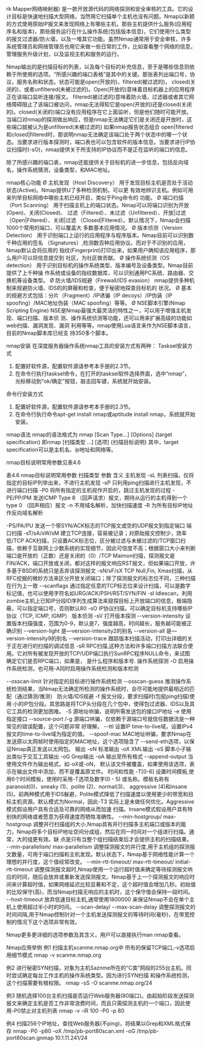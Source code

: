 


rk Mapper网络映射器) 是一款开放源代码的网络探测和安全审核的工具。它的设计目标是快速地扫描大型网络，当然用它扫描单个主机也没有问题。Nmap以新颖的方式使用原始IP报文来发现网络上有哪些主机，那些主机提供什么服务(应用程序名和版本)，那些服务运行在什么操作系统(包括版本信息)，它们使用什么类型的报文过滤器/防火墙，以及一堆其它功能。虽然Nmap通常用于安全审核，许多系统管理员和网络管理员也用它来做一些日常的工作，比如查看整个网络的信息，管理服务升级计划，以及监视主机和服务的运行。
 
Nmap输出的是扫描目标的列表，以及每个目标的补充信息，至于是哪些信息则依赖于所使用的选项。“所感兴趣的端口表格”是其中的关键。那张表列出端口号，协议，服务名称和状态。状态可能是open(开放的)，filtered(被过滤的)， closed(关闭的)，或者unfiltered(未被过滤的)。Open(开放的)意味着目标机器上的应用程序正在该端口监听连接/报文。 filtered(被过滤的)意味着防火墙，过滤器或者其它网络障碍阻止了该端口被访问，nmap无法得知它是open(开放的)还是closed(关闭的)。closed(关闭的)端口没有应用程序在它上面监听，但是他们随时可能开放。当端口对nmap的探测做出响应，但是nmap无法确定它们是关闭还是开放时，这些端口就被认为是unfiltered(未被过滤的) 如果nmap报告状态组合 open|filtered 和closed|filtered时，那说明nmap无法确定该端口处于两个状态中的哪一个状态。当要求进行版本探测时，端口表也可以包含软件的版本信息。当要求进行IP协议扫描时(-sO)，nmap提供关于所支持的IP协议而不是正在监听的端口的信息。
 
 除了所感兴趣的端口表，nmap还能提供关于目标机的进一步信息，包括反向域名，操作系统猜测，设备类型，和MAC地址。
 
nmap核心功能
Ø 主机发现（Host Discovery）
用于发现目标主机是否处于活动状态(Active)。Nmap提供U了多种检测机制，可以更	有效地辨识主机。例如可用来列举目标网络中哪些主机已经开启，类似于Ping命令的	功能。
Ø 端口扫描（Port Scanning）
用于扫描主机上的端口状态。Nmap可以将端口识别为开放(Open)、关闭(Closed)、	过滤（Filtered）、未过滤（Unfiltered）、开放|过滤（Open|Filtered）、关闭|过滤	（Closed|Filtered）。默认情况下，Nmap会扫描1000个常用的端口，可以覆盖大	多数基本应用情况。
Ø 版本侦测（Version Detection）
用于识别端口上运行的应用程序与程序版本。Nmap目前可以识别数千种应用的签名	（Signatures）,检测数百种应用协议。而对于不识别的应用，Nmap默认会将应用的	指纹(Fingerprint)打印出来，如果用户确知该应用程序，那么用户可以将信息提交到	社区，为社区做贡献。
Ø 操作系统侦测（OS detection）
用于识别目标机的操作系统类型、版本编号及设备类型。Nmap目前提供了上千种操	作系统或设备的指纹数据库，可以识别通用PC系统、路由器、交换机等设备类型。
Ø 防火墙/IDS规避（Firewall/IDS evasion）
nmap提供多种机制来规避防火墙、IDS的的屏蔽和检查，便于秘密地探查目标机的	状况。
Ø 基本的规避方式包括：分片（Fragment）/IP诱骗（IP decoys）/IP伪装（IP spoofing）/MAC地址伪装（MAC spoofing）等等。
Ø NSE脚本引擎(Nmap Scripting Engine)
NSE是Nmap最强大最灵活的特性之一，可以用于增强主机发现、端口扫描、版本侦	测、操作系统侦测等功能，还可以用来扩展高级的功能如web扫描、漏洞发现、漏洞	利用等等。nmap使用Lua语言来作为NSE脚本语言，目前的Nmap脚本库已经支	持350多个脚本。
 
nmap安装
在深度服务器操作系统nmap工具的安装方式有两种：
Tasksel安装方式
1. 配置好软件源，配置软件源请参考本手册的2.3节。
2. 在命令行执行tasksel命令，在打开的tasksel软件选择界面，选中“nmap”，	光标移动到“ok/确定”按钮，敲击回车键，系统就开始安装。
 
命令行安装方式
1. 配置好软件源，配置软件源请参考本手册的2.3节。
2. 在命令行执行命令apt-get install nmap或aptitude 	install nmap，系统就开始安装。
 
nmap语法
nmap的语法格式为
nmap [Scan Type...]  [Options]  {target specification}
即nmap [扫描类型 ...] [选项] {扫描目标说明}
其中，target specification可以是主机名、ip地址和网络等。
 
nmap目标说明常用参数见表4.6
 
表4.6 nmap目标说明常用参数
扫描类型
参数
含义
主机发现
-sL
列表扫描，仅将指定的目标IP列举出来，不进行主机发现
-sP
只利用ping扫描进行主机发现，不进行端口扫描
-P0
将所有指定的主机视作开启的，跳过主机发现的过程
-PE/PP/PM
发送ICMP Type 8 （回声请求）报文，期待从运行的主机得到一个type 0 （回声相应）报文
-n
不用域名解析，加快扫描速度
-R
为所有目标IP地址作反向域名解析
 
-PS/PA/PU
发送一个带SYN/ACK标志的TCP报文或空的UDP报文到指定端口
端口扫描
-sT/sA/sW/sM
建立TCP连接，容易被记录；对原始报文控制少，效率低/TCP ACK扫描，只设置ACK标志位，区分被过滤与未被过滤的/TCP窗口扫描，依赖于互联网上少数系统的实现细节，因此可信度不高；根据窗口大小来判断端口是开放的（正数）还是关闭的（0）/TCP Maimon扫描，探测报文是FIN/ACK，端口开放或关闭，都对这样的报文响应RST报文，但如果端口开放，许多基于BSD的系统只是丢弃该探测报文
-sN/sF/sX
TCP Null,Fin, Xmas扫描，从RFC挖掘的微妙方法来区分开放关闭端口；除了探测报文的标志位不同，三种扫描在行为上一致
--scanflags
通过指定任意的TCP标志位来设计扫描，可以是数字标记值，也可以使用字符名如URG/ACK/PSH/RST/SYN/FIN
-sI
Idlescan，利用zombie主机上已知IP分段ID序列生成算法来窥探目标上开放端口的信息，极端隐蔽，可以指定端口号，否则默认80
-sO
IP协议扫描，可以确定目标机支持哪些IP协议（TCP, ICMP, IGMP）
版本侦测
-sV
打开版本探测
--version-intensity
设置版本扫描强度，范围为0-9，默认是7，强度越高，时间越长，服务越可能被正确识别
--version-light
是—version-intensity2的别名
--version-all
是—version-intensity9的别名
--version-trace
跟踪版本扫描活动，打印出详细的关于正在进行的扫描的调试信息
-sR
RPC扫描,这种方法和许多端口扫描方法联合使用。它对所有被发现开放的TCP/UDP端口执行SunRPC程序NULL命令，来试图           确定它们是否RPC端口，如果是， 是什么程序和版本号.
操作系统探测
-O
启用操作系统检测，也可用-A同时启用操作系统检测和版本检测
 
--osscan-limit
针对指定的目标进行操作系统检测
--osscan-guess
推测操作系统检测结果，当Nmap无法确定所检测的操作系统时，会尽可能地提供最相近的匹配（通过猜测/推测）
防火墙/IDS规避
-f
报文分段，要求扫描时(包挺ping扫描)使用
小的IP包分段。其思路是将TCP头分段在几个包中，使得包过滤器、IDS以及其它工具的检测更加困难。
-S
源地址哄骗，说明所需发送包的接口IP地址
-e
使用指定接口
  --source-port /-g
源端口哄骗，仅依赖于源端口号就信任数据流是一种常见的错误配置，这个问题非常           好理解。
--ttl
设置IP time-to-live域，设置IPv4报文的time-to-live域为指定的值。
 --spoof-mac 
MAC地址哄骗，要求Nmap在发送原以太网帧时使用指定的MAC地址，这个选项隐含了
--send-eth选项，以保证Nmap真正发送以太网包。
输出
-oN
标准输出
-oX
XML输出
-oS
脚本小子输出类似于交互工具输出
-oG
Grep输出
-oA
输出至所有格式
--append-output
当使用文件作为输出格式，如-oX或-oN，           默认该文件被覆盖，如果使用该选项，表示在输出文件中添加，而不是覆盖原文件。
时间和性能
-T[0-6]
设置时间模板,使用6个时间模板，使用时采用-T选项及数字(0 - 5) 或名称。模板名称有paranoid(0)、sneaky (1)、polite (2)、normal(3)、 aggressive (4)和insane           (5)。前两种模式用于IDS躲避，Polite模式降低了扫描速度以使用更少的带宽和目标主机资源。默认模式为Normal，因此-T3           实际上是未做任何优化。Aggressive模式假设用户具有合适及可靠的网络从而加速           扫描。Insane模式假设用户具有特别快的网络或者愿意为获得速度而牺牲准确性。
--min-hostgroup/
max-hostgroup
调整并行扫描组的大小,Nmap具有并行扫描多主机端口或版本的能力，Nmap将多个目标IP地址空间分成组，然后在同一时间对一个组进行扫描。通常，大的组更有效。缺          点是只有当整个组扫描结束后才会提供主机的扫描结果。
--min-parallelism/
max-parallelism
调整探测报文的并行度,用于主机组的探测报文数量，可用于端口扫描和主机发现。默认状态下，Nmap基于网络性能计算一个理想的并行度，这个值经常改变。
--min-rtt-timeout/
max-rtt-timeout/
initial-rtt-timeout
调整探测报文超时,Nmap使用一个运行超时值来确定等待探测报文响应的时间，随后会放弃或重新发送探测报文。Nmap基于上一个探测报文的响应时间来计算超时值，如果网络延迟比较显著和不定，这个超时值会增加几秒。初始值的比较保守(高)，而当Nmap扫描无响应的主机时，这个保守值会保持一段时间。
--host-timeout
放弃低速目标主机,通常使用1800000           来保证Nmap不会在单个主机上使用超过半小时的时间。
--scan-delay/
--max-scan-delay
调整探测报文的时间间隔,用于Nmap控制针对一个主机发送探测报文的等待时间(毫秒)，在带宽控制的情况下这个选项非常有效。
 
Nmap更多更详细的选项参数及其含义，用户可以直接执行man nmap查看。
 
Nmap应用举例
例1 扫描主机scanme.nmap.org中 所有的保留TCP端口,-v选项启用细节模式
nmap -v scanme.nmap.org
 
 
例2 进行秘密SYN扫描，对象为主机Saznme所在的“C类”网段的255台主机。同时尝试确定每台工作主机的操作系统类型。因为进行SYN扫描 和操作系统检测，这个扫描需要有根权限。
nmap -sS -O scanme.nmap.org/24
 
 
例3 随机选择100台主机扫描是否运行Web服务器(80端口)。由起始阶段发送探测报文来确定主机是否工作非常浪费时间，而且只需探测主机的一个端口，因此使用-P0禁止对主机列表
nmap -v -iR 100 -P0 -p 80
 
 
例4 扫描256个IP地址，查找Web服务器(不ping)，将结果以Grep和XML格式保存
nmap -P0 -p80 -oX /tmp/pb-port80scan.xml -oG /tmp/pb-port80scan.gnmap        10.1.11.241/24
